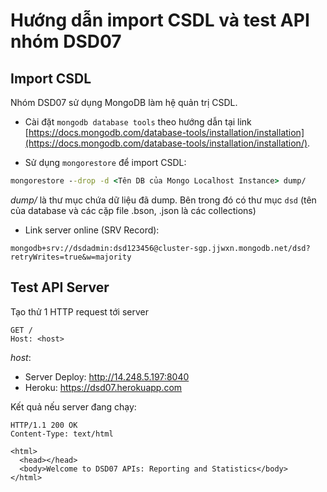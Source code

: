 # Hướng dẫn import CSDL và test API nhóm DSD07

## Import CSDL

Nhóm DSD07 sử dụng MongoDB làm hệ quản trị CSDL.

- Cài đặt `mongodb database tools` theo hướng dẫn tại link [https://docs.mongodb.com/database-tools/installation/installation](https://docs.mongodb.com/database-tools/installation/installation/).

- Sử dụng `mongorestore` để import CSDL:

```cmd
mongorestore --drop -d <Tên DB của Mongo Localhost Instance> dump/
```

*dump/* là thư mục chứa dữ liệu đã dump. Bên trong đó có thư mục `dsd` (tên của database và các cặp file .bson, .json là các collections)

- Link server online (SRV Record):

```raw
mongodb+srv://dsdadmin:dsd123456@cluster-sgp.jjwxn.mongodb.net/dsd?retryWrites=true&w=majority
```

## Test API Server

Tạo thử 1 HTTP request tới server

```http
GET /
Host: <host>
```

*host*:

- Server Deploy: http://14.248.5.197:8040
- Heroku: https://dsd07.herokuapp.com

Kết quả nếu server đang chạy:

```http
HTTP/1.1 200 OK
Content-Type: text/html

<html>
  <head></head>
  <body>Welcome to DSD07 APIs: Reporting and Statistics</body>
</html>

```
